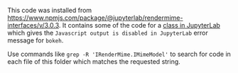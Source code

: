 This code was installed from https://www.npmjs.com/package/@jupyterlab/rendermime-interfaces/v/3.0.3. It contains some of the code for a [class in JupyterLab](https://github.com/jupyterlab/jupyterlab/blob/master/packages/rendermime/src/widgets.ts#L397) which gives the `Javascript output is disabled in JupyterLab` error message for `bokeh`.

Use commands like `grep -R 'IRenderMime.IMimeModel'` to search for code in each file of this folder which matches the requested string.
